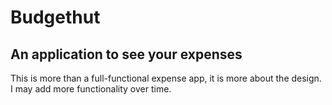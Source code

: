 # Budgethut
An application to see your expenses
----
This is more than a full-functional expense app, it is more about the design. I may add more functionality over time.

